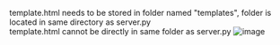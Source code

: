 template.html needs to be stored in folder named "templates", folder is located in same directory as server.py                 
template.html cannot be directly in same folder as server.py
![image](https://github.com/JosephOler/-MiniLabs3/assets/132797628/74eba62c-d9f4-4c96-93ce-53dd97fe564d)
